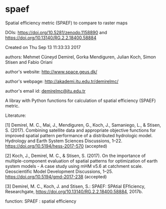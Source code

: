 # spaef

Spatial efficiency metric  (SPAEF) to compare to raster maps

DOIs: https://doi.org/10.5281/zenodo.1158890  and https://doi.org/10.13140/RG.2.2.18400.58884


Created on Thu Sep 13 11:33:33 2017

authors:                 Mehmet Cüneyd Demirel, Gorka Mendiguren, Julian Koch, Simon Stisen and Fabio Oriani

author's website:        http://www.space.geus.dk/

author's webpage:        http://akademi.itu.edu.tr/demirelmc/

author's email id:       demirelmc@itu.edu.tr

A libray with Python functions for calculation of spatial efficiency (SPAEF) metric.

Literature:

[1] Demirel, M. C., Mai, J., Mendiguren, G., Koch, J., Samaniego, L., & Stisen, S. (2017). Combining satellite data and appropriate objective functions for improved spatial pattern performance of a distributed hydrologic model. Hydrology and Earth System Sciences Discussions, 1–22. https://doi.org/10.5194/hess-2017-570 (accepted)

[2] Koch, J., Demirel, M. C., & Stisen, S. (2017). On the importance of multiple-component evaluation of spatial patterns for optimization of earth system models - A case study using mHM v5.6 at catchment scale. Geoscientific Model Development Discussions, 1–25. https://doi.org/10.5194/gmd-2017-238 (accepted)

[3] Demirel, M. C., Koch, J. and Stisen, S.: SPAEF: SPAtial EFficiency, Researchgate, https://doi.org/10.13140/RG.2.2.18400.58884, 2017b.


function:
    SPAEF : spatial efficiency   
